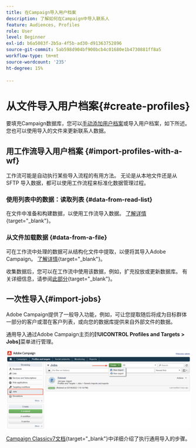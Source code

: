 ```yaml
---
title: 在Campaign导入用户档案
description: 了解如何在Campaign中导入联系人
feature: Audiences, Profiles
role: User
level: Beginner
exl-id: b6a5083f-2b5a-4f5b-ad30-d91363752896
source-git-commit: 5ab598d904bf900bcb4c01680e1b4730881ff8a5
workflow-type: tm+mt
source-wordcount: '235'
ht-degree: 15%

---
```


# 从文件导入用户档案{#create-profiles}

要填充Campaign数据库，您可以[手动添加用户档案](create-profiles.md)或导入用户档案，如下所述。 您也可以使用导入的文件来更新联系人数据。

## 用工作流导入用户档案 {#import-profiles-with-a-wf}

工作流可能是自动执行某些导入流程的有用方法。 无论是从本地文件还是从 SFTP 导入数据，都可以使用工作流程来标准化数据管理过程。

### 使用列表中的数据：读取列表 {#data-from-read-list}

在文件中准备和构建数据，以使用工作流导入数据。 [了解详情](https://experienceleague.adobe.com/docs/campaign/automation/workflows/wf-activities/targeting-activities/read-list.html){target="_blank"}。

### 从文件加载数据 {#data-from-a-file}

可在工作流中处理的数据可从结构化文件中提取，以便将其导入Adobe Campaign。 [了解详情](https://experienceleague.adobe.com/docs/campaign/automation/workflows/wf-activities/action-activities/data-loading--file-.html){target="_blank"}。

收集数据后，您可以在工作流中使用该数据，例如，扩充投放或更新数据库。 有关详细信息，请参阅[此部分](https://experienceleague.adobe.com/docs/campaign/automation/workflows/introduction/use-workflow-data.html){target="_blank"}。

## 一次性导入{#import-jobs}

Adobe Campaign提供了一般导入功能，例如，可让您提取随后将成为目标群体一部分的客户或潜在客户列表，或向您的数据库提供来自外部文件的数据。

通用导入通过Adobe Campaign主页的&#x200B;**[!UICONTROL Profiles and Targets > Jobs]**&#x200B;菜单进行管理。

![](assets/new-import-job.png)

[Campaign Classicv7文档](https://experienceleague.adobe.com/docs/campaign-classic/using/getting-started/importing-and-exporting-data/generic-imports-exports/about-generic-imports-exports.html?lang=zh-Hans){target="_blank"}中详细介绍了执行通用导入的步骤。
